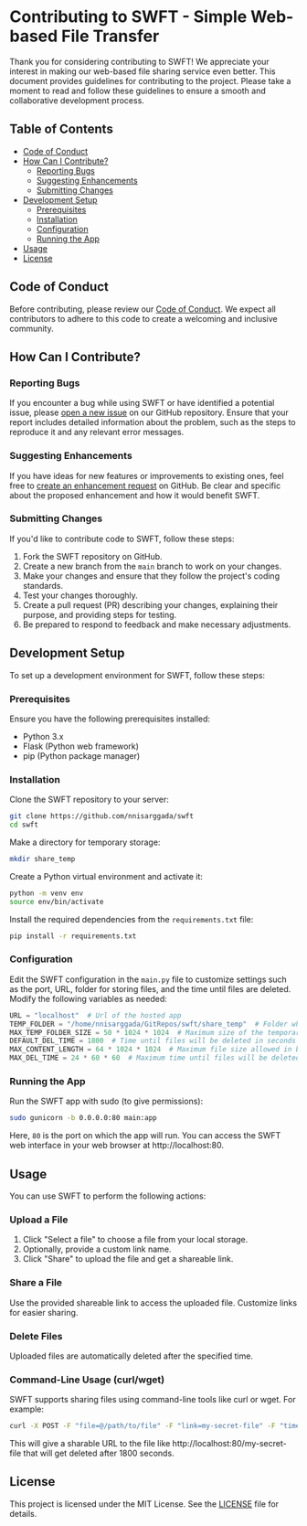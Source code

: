 # Contributing to SWFT - Simple Web-based File Transfer

Thank you for considering contributing to SWFT! We appreciate your interest in making our web-based file sharing service even better. This document provides guidelines for contributing to the project. Please take a moment to read and follow these guidelines to ensure a smooth and collaborative development process.

## Table of Contents

- [Code of Conduct](#code-of-conduct)
- [How Can I Contribute?](#how-can-i-contribute)
  - [Reporting Bugs](#reporting-bugs)
  - [Suggesting Enhancements](#suggesting-enhancements)
  - [Submitting Changes](#submitting-changes)
- [Development Setup](#development-setup)
  - [Prerequisites](#prerequisites)
  - [Installation](#installation)
  - [Configuration](#configuration)
  - [Running the App](#running-the-app)
- [Usage](#usage)
- [License](#license)

## Code of Conduct

Before contributing, please review our [Code of Conduct](CODE_OF_CONDUCT.md). We expect all contributors to adhere to this code to create a welcoming and inclusive community.

## How Can I Contribute?

### Reporting Bugs

If you encounter a bug while using SWFT or have identified a potential issue, please [open a new issue](https://github.com/nnisarggada/swft/issues/new) on our GitHub repository. Ensure that your report includes detailed information about the problem, such as the steps to reproduce it and any relevant error messages.

### Suggesting Enhancements

If you have ideas for new features or improvements to existing ones, feel free to [create an enhancement request](https://github.com/nnisarggada/swft/issues/new) on GitHub. Be clear and specific about the proposed enhancement and how it would benefit SWFT.

### Submitting Changes

If you'd like to contribute code to SWFT, follow these steps:

1. Fork the SWFT repository on GitHub.
2. Create a new branch from the `main` branch to work on your changes.
3. Make your changes and ensure that they follow the project's coding standards.
4. Test your changes thoroughly.
5. Create a pull request (PR) describing your changes, explaining their purpose, and providing steps for testing.
6. Be prepared to respond to feedback and make necessary adjustments.

## Development Setup

To set up a development environment for SWFT, follow these steps:

### Prerequisites

Ensure you have the following prerequisites installed:

- Python 3.x
- Flask (Python web framework)
- pip (Python package manager)

### Installation

Clone the SWFT repository to your server:

```bash
git clone https://github.com/nnisarggada/swft
cd swft
```

Make a directory for temporary storage:

```bash
mkdir share_temp
```

Create a Python virtual environment and activate it:

```bash
python -m venv env
source env/bin/activate
```

Install the required dependencies from the `requirements.txt` file:

```bash
pip install -r requirements.txt
```

### Configuration

Edit the SWFT configuration in the `main.py` file to customize settings such as the port, URL, folder for storing files, and the time until files are deleted. Modify the following variables as needed:

```python
URL = "localhost"  # Url of the hosted app
TEMP_FOLDER = "/home/nnisarggada/GitRepos/swft/share_temp"  # Folder where the files will be stored temporarily
MAX_TEMP_FOLDER_SIZE = 50 * 1024 * 1024  # Maximum size of the temporary folder in bytes (50MB)
DEFAULT_DEL_TIME = 1800  # Time until files will be deleted in seconds (30 minutes)
MAX_CONTENT_LENGTH = 64 * 1024 * 1024  # Maximum file size allowed in bytes (64MB)
MAX_DEL_TIME = 24 * 60 * 60  # Maximum time until files will be deleted in seconds (24 hours)
```

### Running the App

Run the SWFT app with sudo (to give permissions):

```bash
sudo gunicorn -b 0.0.0.0:80 main:app
```

Here, `80` is the port on which the app will run. You can access the SWFT web interface in your web browser at http://localhost:80.

## Usage

You can use SWFT to perform the following actions:

### Upload a File

1. Click "Select a file" to choose a file from your local storage.
2. Optionally, provide a custom link name.
3. Click "Share" to upload the file and get a shareable link.

### Share a File

Use the provided shareable link to access the uploaded file. Customize links for easier sharing.

### Delete Files

Uploaded files are automatically deleted after the specified time.

### Command-Line Usage (curl/wget)

SWFT supports sharing files using command-line tools like curl or wget. For example:

```bash
curl -X POST -F "file=@/path/to/file" -F "link=my-secret-file" -F "time=1800" http://localhost:80/upload
```

This will give a sharable URL to the file like http://localhost:80/my-secret-file that will get deleted after 1800 seconds.

## License

This project is licensed under the MIT License. See the [LICENSE](LICENSE) file for details.
